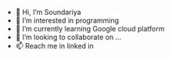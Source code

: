 - 👋 Hi, I’m Soundariya
- 👀 I’m interested in programming
- 🌱 I’m currently learning Google cloud platform
- 💞️ I’m looking to collaborate on ...
- 📫 Reach me in linked in 
<!---
soundariyae/soundariyae is a ✨ special ✨ repository because its `README.md` (this file) appears on your GitHub profile.
You can click the Preview link to take a look at your changes.
--->
